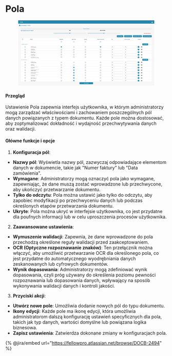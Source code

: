 # Pola

<figure><img src="../../../../.gitbook/assets/Bildschirmfoto 2024-05-08 um 09.02.31.png" alt=""><figcaption></figcaption></figure>

#### Przegląd

Ustawienie Pola zapewnia interfejs użytkownika, w którym administratorzy mogą zarządzać właściwościami i zachowaniem poszczególnych pól danych powiązanych z typem dokumentu. Każde pole można dostosować, aby zoptymalizować dokładność i wydajność przechwytywania danych oraz walidacji.

#### Główne funkcje i opcje

1. **Konfiguracja pól**:
* **Nazwy pól**: Wyświetla nazwy pól, zazwyczaj odpowiadające elementom danych w dokumencie, takie jak "Numer faktury" lub "Data zamówienia".
* **Wymagane**: Administratorzy mogą oznaczyć pola jako wymagane, zapewniając, że dane muszą zostać wprowadzone lub przechwycone, aby ukończyć przetwarzanie dokumentu.
* **Tylko do odczytu**: Pola można ustawić jako tylko do odczytu, aby zapobiec modyfikacji po przechwyceniu danych lub podczas określonych etapów przetwarzania dokumentu.
* **Ukryte**: Pola można ukryć w interfejsie użytkownika, co jest przydatne dla poufnych informacji lub w celu uproszczenia procesów użytkownika.
2. **Zaawansowane ustawienia**:
* **Wymuszenie walidacji**: Zapewnia, że dane wprowadzone do pola przechodzą określone reguły walidacji przed zaakceptowaniem.
* **OCR (Optyczne rozpoznawanie znaków)**: Ten przełącznik można włączyć, aby umożliwić przetwarzanie OCR dla określonego pola, co jest przydatne do automatycznego wyodrębniania danych zeskanowanych lub cyfrowych dokumentów.
* **Wynik dopasowania**: Administratorzy mogą zdefiniować wynik dopasowania, czyli próg używany do określenia poziomu pewności rozpoznawania lub dopasowania danych, wpływający na sposób wykonywania walidacji danych i kontroli jakości.
3. **Przyciski akcji**:
* **Utwórz nowe pole**: Umożliwia dodanie nowych pól do typu dokumentu.
* **Ikony edycji**: Każde pole ma ikonę edycji, która umożliwia administratorom dalszą konfigurację ustawień specyficznych dla pola, takich jak typ danych, wartości domyślne lub powiązana logika biznesowa.
* **Zapisz ustawienia**: Zatwierdza dokonane zmiany w konfiguracjach pola.

{% @jira/embed url="https://fellowpro.atlassian.net/browse/DOCB-2494" %}
